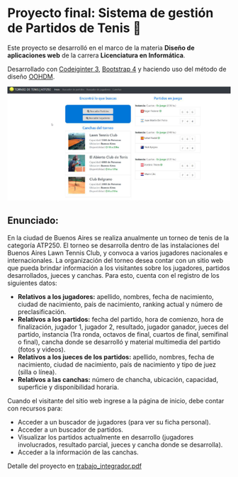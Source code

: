 # Proyecto final: Sistema de gestión de Partidos de Tenis 🎾

Este proyecto se desarrolló en el marco de la materia **Diseño de aplicaciones web** de la carrera **Licenciatura en Informática**.

Desarrollado con [Codeiginter 3](https://codeigniter.com/userguide3/), [Bootstrap 4](https://getbootstrap.com/docs/4.6/getting-started/introduction/) y haciendo uso del método de diseño [OOHDM](https://darjelingsilva.files.wordpress.com/2018/05/5-metd-oohdm.pdf).

![Alt text](/screenshot.png?raw=true "Captura")

## Enunciado:

En la ciudad de Buenos Aires se realiza anualmente un torneo de tenis de la categoría ATP250. El torneo se desarrolla dentro de las instalaciones del Buenos Aires Lawn Tennis Club, y convoca a varios jugadores nacionales e internacionales. La organización del torneo desea contar con un sitio web que pueda brindar información a los visitantes sobre los jugadores, partidos desarrollados, jueces y canchas.
Para esto, cuenta con el registro de los siguientes datos:

- **Relativos a los jugadores:** apellido, nombres, fecha de nacimiento, ciudad de nacimiento, país de nacimiento, ranking actual y número de preclasificación.
- **Relativos a los partidos:** fecha del partido, hora de comienzo, hora de finalización, jugador 1, jugador 2, resultado, jugador ganador, jueces del partido, instancia (1ra ronda, octavos de final, cuartos de final, semifinal o final), cancha donde se desarrolló y material multimedia del partido (fotos y videos).
- **Relativos a los jueces de los partidos:** apellido, nombres, fecha de nacimiento, ciudad de nacimiento, país de nacimiento y tipo de juez (silla o línea).
- **Relativos a las canchas:** número de chancha, ubicación, capacidad, superficie y disponibilidad horaria.

Cuando el visitante del sitio web ingrese a la página de inicio, debe contar con recursos para:

- Acceder a un buscador de jugadores (para ver su ficha personal).
- Acceder a un buscador de partidos.
- Visualizar los partidos actualmente en desarrollo (jugadores involucrados, resultado parcial, jueces y cancha donde se desarrolla).
- Acceder a la información de las canchas.

Detalle del proyecto en [trabajo_integrador.pdf](/assets/trabajo_integrador.pdf)
